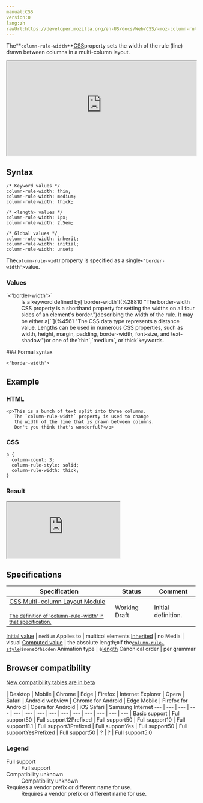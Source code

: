 ```yaml
---
manual:CSS
version:0
lang:zh
rawUrl:https://developer.mozilla.org/en-US/docs/Web/CSS/-moz-column-rule-width
---
```






The**`column-rule-width`**[CSS](%427 "")property sets the width of the rule (line) drawn between columns in a multi-column layout.

<iframe src='https://interactive-examples.mdn.mozilla.net/pages/css/column-rule-width.html' width='100%' height='250'></iframe>

## Syntax<a name="Syntax"></a>

```
/* Keyword values */
column-rule-width: thin;
column-rule-width: medium;
column-rule-width: thick;

/* <length> values */
column-rule-width: 1px;
column-rule-width: 2.5em;

/* Global values */
column-rule-width: inherit;
column-rule-width: initial;
column-rule-width: unset;
```


The`column-rule-width`property is specified as a single`<'border-width'>`value.


### Values<a name="Values"></a>
<dl><dt id=''>`<'border-width'>`</dt><dd>Is a keyword defined by[`border-width`](%28810 "The border-width CSS property is a shorthand property for setting the widths on all four sides of an element's border.")describing the width of the rule. It may be either a[`<length>`](%4561 "The <length> CSS data type represents a distance value. Lengths can be used in numerous CSS properties, such as width, height, margin, padding, border-width, font-size, and text-shadow.")or one of the`thin`,`medium`, or`thick`keywords.</dd></dl>
### Formal syntax<a name="Formal_syntax"></a>

```
<'border-width'>

```

## Example<a name="Example"></a>

### HTML<a name="HTML"></a>

```
<p>This is a bunch of text split into three columns.
   The `column-rule-width` property is used to change
   the width of the line that is drawn between columns.
   Don't you think that's wonderful?</p>
```

### CSS<a name="CSS"></a>

```
p {
  column-count: 3;
  column-rule-style: solid;
  column-rule-width: thick;
}
```

### Result<a name="Result"></a>


<iframe src='https://mdn.mozillademos.org/en-US/docs/Web/CSS/column-rule-width$samples/Example?revision=1356474' width='null' height='null'></iframe>



## Specifications<a name="Specifications"></a>

Specification | Status | Comment 
 ---  |  ---  |  ---  | 
[CSS Multi-column Layout Module<br></br><small>The definition of &#39;column-rule-width&#39; in that specification.</small>](%29511 "") | Working Draft | Initial definition. 


[Initial value](%28552 "") | `medium` 
Applies to | multicol elements 
[Inherited](%28555 "") | no 
Media | visual 
[Computed value](%28556 "") | the absolute length;`0`if the[`column-rule-style`](%35579 "The column-rule-style CSS property sets the style of the rule (line) drawn between columns in a multi-column layout.")is`none`or`hidden` 
Animation type | a[length](%28692 "Values of the <length> CSS data type are interpolated as real, floating-point numbers.") 
Canonical order | per grammar 


## Browser compatibility<a name="Browser_compatibility"></a>
[New compatibility tables are in beta<i></i>](%3360 "")

 | <abbr>Desktop<i></i></abbr> | <abbr>Mobile<i></i></abbr> 
 | <abbr>Chrome<i></i></abbr> | <abbr>Edge<i></i></abbr> | <abbr>Firefox<i></i></abbr> | <abbr>Internet Explorer<i></i></abbr> | <abbr>Opera<i></i></abbr> | <abbr>Safari<i></i></abbr> | <abbr>Android webview<i></i></abbr> | <abbr>Chrome for Android<i></i></abbr> | <abbr>Edge Mobile<i></i></abbr> | <abbr>Firefox for Android<i></i></abbr> | <abbr>Opera for Android<i></i></abbr> | <abbr>iOS Safari<i></i></abbr> | <abbr>Samsung Internet<i></i></abbr> 
 ---  |  ---  |  ---  |  ---  |  ---  |  ---  |  ---  |  ---  |  ---  |  ---  |  ---  |  ---  |  ---  |  ---  | 
Basic support | <abbr>Full support</abbr>50 | <abbr>Full support</abbr>12<abbr>Prefixed<i></i></abbr> | <abbr>Full support</abbr>50 | <abbr>Full support</abbr>10 | <abbr>Full support</abbr>11.1 | <abbr>Full support</abbr>3<abbr>Prefixed<i></i></abbr> | <abbr>Full support</abbr>Yes | <abbr>Full support</abbr>50 | <abbr>Full support</abbr>Yes<abbr>Prefixed<i></i></abbr> | <abbr>Full support</abbr>50 | <abbr>?</abbr> | <abbr>?</abbr> | <abbr>Full support</abbr>5.0 


### Legend<a name="Legend"></a>
<dl><dt id=''><abbr>Full support</abbr></dt><dd>Full support</dd><dt id=''><abbr>Compatibility unknown</abbr></dt><dd>Compatibility unknown</dd><dt id=''><abbr>Requires a vendor prefix or different name for use.<i></i></abbr></dt><dd>Requires a vendor prefix or different name for use.</dd></dl>



